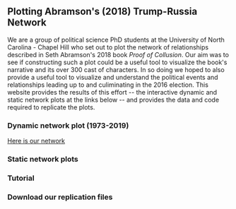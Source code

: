 ## Plotting Abramson's (2018) Trump-Russia Network

We are a group of political science PhD students at the University of North Carolina - Chapel Hill who set out to plot the network of relationships described in Seth Abramson's 2018 book *Proof of Collusion*. Our aim was to see if constructing such a plot could be a useful tool to visualize the book's narrative and its over 300 cast of characters. In so doing we hoped to also provide a useful tool to visualize and understand the political events and relationships leading up to and culiminating in the 2016 election. This website provides the results of this effort -- the interactive dynamic and static network plots at the links below -- and provides the data and code required to replicate the plots. 

### Dynamic network plot (1973-2019)

<a href="dynamic-network-test.html" title="Trump network">Here is our network</a>


### Static network plots


### Tutorial 


### Download our replication files
